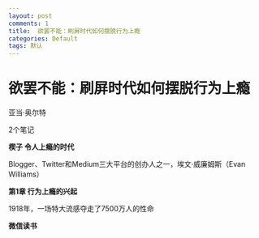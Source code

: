```yaml
---
layout: post
comments: 1
title:  欲罢不能：刷屏时代如何摆脱行为上瘾
categories: Default
tags: 默认
---
```


# **欲罢不能：刷屏时代如何摆脱行为上瘾**

亚当·奥尔特

2个笔记

**楔子 令人上瘾的时代**

Blogger、Twitter和Medium三大平台的创办人之一，埃文·威廉姆斯（Evan Williams）

**第1章 行为上瘾的兴起**

1918年，一场特大流感夺走了7500万人的性命

**微信读书**
